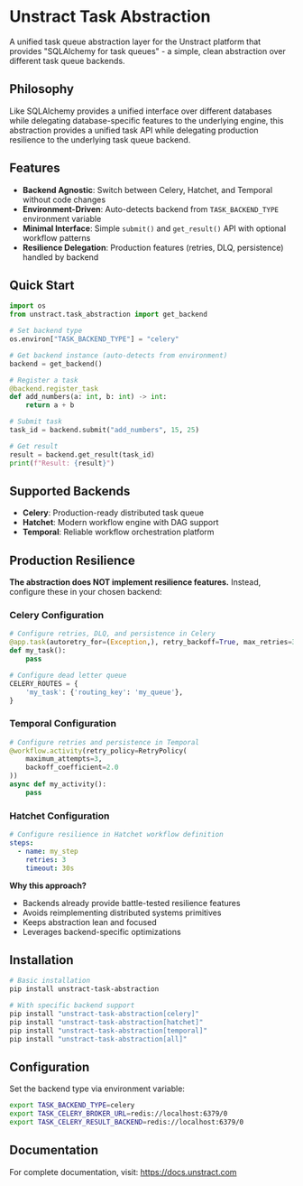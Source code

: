 # Unstract Task Abstraction

A unified task queue abstraction layer for the Unstract platform that provides "SQLAlchemy for task queues" - a simple, clean abstraction over different task queue backends.

## Philosophy

Like SQLAlchemy provides a unified interface over different databases while delegating database-specific features to the underlying engine, this abstraction provides a unified task API while delegating production resilience to the underlying task queue backend.

## Features

- **Backend Agnostic**: Switch between Celery, Hatchet, and Temporal without code changes
- **Environment-Driven**: Auto-detects backend from `TASK_BACKEND_TYPE` environment variable
- **Minimal Interface**: Simple `submit()` and `get_result()` API with optional workflow patterns
- **Resilience Delegation**: Production features (retries, DLQ, persistence) handled by backend

## Quick Start

```python
import os
from unstract.task_abstraction import get_backend

# Set backend type
os.environ["TASK_BACKEND_TYPE"] = "celery"

# Get backend instance (auto-detects from environment)
backend = get_backend()

# Register a task
@backend.register_task
def add_numbers(a: int, b: int) -> int:
    return a + b

# Submit task
task_id = backend.submit("add_numbers", 15, 25)

# Get result
result = backend.get_result(task_id)
print(f"Result: {result}")
```

## Supported Backends

- **Celery**: Production-ready distributed task queue
- **Hatchet**: Modern workflow engine with DAG support
- **Temporal**: Reliable workflow orchestration platform

## Production Resilience

**The abstraction does NOT implement resilience features.** Instead, configure these in your chosen backend:

### Celery Configuration
```python
# Configure retries, DLQ, and persistence in Celery
@app.task(autoretry_for=(Exception,), retry_backoff=True, max_retries=3)
def my_task():
    pass

# Configure dead letter queue
CELERY_ROUTES = {
    'my_task': {'routing_key': 'my_queue'},
}
```

### Temporal Configuration
```python
# Configure retries and persistence in Temporal
@workflow.activity(retry_policy=RetryPolicy(
    maximum_attempts=3,
    backoff_coefficient=2.0
))
async def my_activity():
    pass
```

### Hatchet Configuration
```yaml
# Configure resilience in Hatchet workflow definition
steps:
  - name: my_step
    retries: 3
    timeout: 30s
```

**Why this approach?**
- Backends already provide battle-tested resilience features
- Avoids reimplementing distributed systems primitives
- Keeps abstraction lean and focused
- Leverages backend-specific optimizations

## Installation

```bash
# Basic installation
pip install unstract-task-abstraction

# With specific backend support
pip install "unstract-task-abstraction[celery]"
pip install "unstract-task-abstraction[hatchet]"
pip install "unstract-task-abstraction[temporal]"
pip install "unstract-task-abstraction[all]"
```

## Configuration

Set the backend type via environment variable:

```bash
export TASK_BACKEND_TYPE=celery
export TASK_CELERY_BROKER_URL=redis://localhost:6379/0
export TASK_CELERY_RESULT_BACKEND=redis://localhost:6379/0
```

## Documentation

For complete documentation, visit: https://docs.unstract.com
